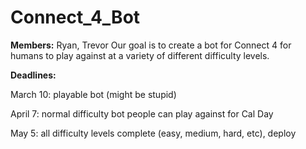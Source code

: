 Connect\_4\_Bot
===============

**Members:** Ryan, Trevor Our goal is to create a bot for Connect 4 for humans to play against at a variety of different difficulty levels.

**Deadlines:**

March 10: playable bot (might be stupid)

April 7: normal difficulty bot people can play against for Cal Day

May 5: all difficulty levels complete (easy, medium, hard, etc), deploy
